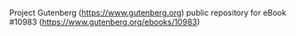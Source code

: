 Project Gutenberg (https://www.gutenberg.org) public repository for eBook #10983 (https://www.gutenberg.org/ebooks/10983)
